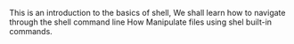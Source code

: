 This is an introduction to the basics of shell,
We shall learn how to navigate through the shell command line
How Manipulate files using shel built-in commands.
